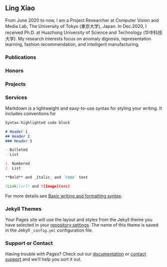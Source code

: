 
<!-- ![Image](https://github.com/Dr-LingXiao/Dr-LingXiao.github.io/blob/main/avatar.jpg) -->
## Ling Xiao

From June 2020 to now, I am a Project Researcher at Computer Vision and Media Lab, The University of Tokyo (東京大学), Japan. In Dec.2020, I received Ph.D. at Huazhong University of Science and Technology (华中科技大学). My research interests focus on anomaly dignosis, representation learning, fashion recommendation, and intelligent manufacturing.


### Publications


### Honors



### Projects


### Services

Markdown is a lightweight and easy-to-use syntax for styling your writing. It includes conventions for

```markdown
Syntax highlighted code block

# Header 1
## Header 2
### Header 3

- Bulleted
- List

1. Numbered
2. List

**Bold** and _Italic_ and `Code` text

[Link](url) and ![Image](src)
```

For more details see [Basic writing and formatting syntax](https://docs.github.com/en/github/writing-on-github/getting-started-with-writing-and-formatting-on-github/basic-writing-and-formatting-syntax).

### Jekyll Themes

Your Pages site will use the layout and styles from the Jekyll theme you have selected in your [repository settings](https://github.com/Dr-LingXiao/Dr-LingXiao.github.io/settings/pages). The name of this theme is saved in the Jekyll `_config.yml` configuration file.

### Support or Contact

Having trouble with Pages? Check out our [documentation](https://docs.github.com/categories/github-pages-basics/) or [contact support](https://support.github.com/contact) and we’ll help you sort it out.

